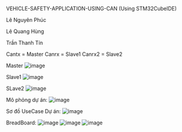 VEHICLE-SAFETY-APPLICATION-USING-CAN (Using STM32CubeIDE)

Lê Nguyên Phúc

Lê Quang Hùng 

Trần Thanh Tín 

Cantx = Master
Canrx = Slave1
Canrx2 = Slave2

Master
![image](https://github.com/user-attachments/assets/b3483149-9ff9-45da-a754-5e476c802f58)


Slave1 
![image](https://github.com/user-attachments/assets/01ea71d8-7561-4ee0-a516-9fbfde50c9cf)

SLave2 
![image](https://github.com/user-attachments/assets/52e3f4dd-8687-4de6-a0b6-006114883896)

Mô phỏng dự án:
![image](https://github.com/user-attachments/assets/c38a2475-ae86-45bb-b400-13ee1401129e)

Sơ đồ UseCase Dự án:
![image](https://github.com/user-attachments/assets/37a7bf21-7b24-4ad0-a669-e071190cf82a)

BreadBoard:
![image](https://github.com/user-attachments/assets/14d8a91d-429f-4497-9160-ed6ec496b9a8)
![image](https://github.com/user-attachments/assets/99b71c05-b959-4754-afab-c49d0e012237)
![image](https://github.com/user-attachments/assets/1ca9f20a-2034-4ff3-9089-bfdc9a45008b)
